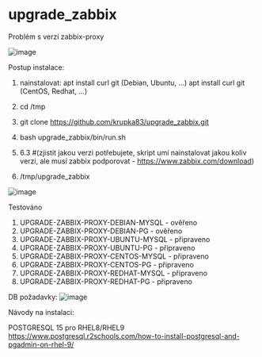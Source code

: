 # upgrade_zabbix

Problém s verzí zabbix-proxy 


![image](https://user-images.githubusercontent.com/46448228/219659784-6c5af7be-f251-489d-a19c-1fc6da9f5887.png)

Postup instalace:

1. nainstalovat:
apt install curl git (Debian, Ubuntu, ...)
apt install curl git (CentOS, Redhat, ...)

2. cd /tmp
3. git clone https://github.com/krupka83/upgrade_zabbix.git
4. bash upgrade_zabbix/bin/run.sh
5. 6.3 #(zjistit jakou verzi potřebujete, skript umí nainstalovat jakou koliv verzi, ale musí zabbix podporovat - https://www.zabbix.com/download)
6. /tmp/upgrade_zabbix

![image](https://user-images.githubusercontent.com/46448228/219662287-6bf3becc-2af6-4e2a-9614-b099ca800f82.png)


Testováno
1. UPGRADE-ZABBIX-PROXY-DEBIAN-MYSQL - ověřeno
2. UPGRADE-ZABBIX-PROXY-DEBIAN-PG - ověřeno
3. UPGRADE-ZABBIX-PROXY-UBUNTU-MYSQL - připraveno
4. UPGRADE-ZABBIX-PROXY-UBUNTU-PG - připraveno
5. UPGRADE-ZABBIX-PROXY-CENTOS-MYSQL - připraveno
6. UPGRADE-ZABBIX-PROXY-CENTOS-PG - připraveno
7. UPGRADE-ZABBIX-PROXY-REDHAT-MYSQL - připraveno
8. UPGRADE-ZABBIX-PROXY-REDHAT-PG - připraveno

DB požadavky:
![image](https://user-images.githubusercontent.com/46448228/220383918-bbef185d-bcaa-49a8-8429-51d6097d5cf8.png)

Návody na instalaci:

POSTGRESQL 15 pro RHEL8/RHEL9
https://www.postgresql.r2schools.com/how-to-install-postgresql-and-pgadmin-on-rhel-9/



